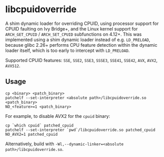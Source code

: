 # libcpuidoverride

A shim dynamic loader for overriding CPUID, using processor support for CPUID faulting on Ivy Bridge+, and the Linux kernel support for `ARCH_GET_CPUID` / `ARCH_SET_CPUID` subfunctions on 4.12+. This was implemented using a shim dynamic loader instead of e.g. `LD_PRELOAD`, because glibc 2.26+ performs CPU feature detection within the dynamic loader itself, which is too early to intercept with `LD_PRELOAD`.

Supported CPUID features: `SSE`, `SSE2`, `SSE3`, `SSSE3`, `SSE41`, `SSE42`, `AVX`, `AVX2`, `AVX512`.

## Usage

```
cp <binary> <patch_binary>
patchelf --set-interpreter <absolute path>/libcpuidoverride.so <patch_binary>
NO_<feature>=1 <patch_binary>
```

For example, to disable AVX2 for the `cpuid` binary:

```
cp `which cpuid` patched_cpuid
patchelf --set-interpreter `pwd`/libcpuidoverride.so patched_cpuid
NO_AVX2=1 patched_cpuid
```

Alternatively, build with `-Wl,--dynamic-linker=<absolute path>/libcpuidoverride.so`.
